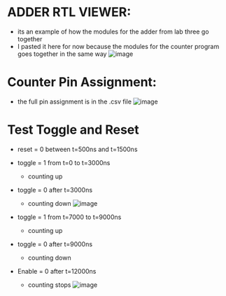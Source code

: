 

# ADDER RTL VIEWER:
- its an example of how the modules for the adder from lab three go together
- I pasted it here for now because the modules for the counter program goes together in the same way
![image](https://user-images.githubusercontent.com/73149111/201182861-941be672-5531-49f6-8797-8bf0ac833e66.png)

# Counter Pin Assignment:
- the full pin assignment is in the .csv file
![image](https://user-images.githubusercontent.com/73149111/201393794-15340aef-1a4a-45fa-bc90-eff7aa8c27a7.png)



# Test Toggle and Reset
- reset = 0 between t=500ns and t=1500ns
- toggle = 1 from t=0 to t=3000ns
  - counting up
- toggle = 0 after t=3000ns 
  - counting down
![image](https://user-images.githubusercontent.com/73149111/203878855-6f96b118-ce33-48b6-9ec0-e4c7c9e75edc.png)

- toggle = 1 from t=7000 to t=9000ns
  - counting up
- toggle = 0 after t=9000ns 
  - counting down
- Enable = 0 after t=12000ns
  - counting stops
![image](https://user-images.githubusercontent.com/73149111/203879301-ad99a04d-be67-40b3-98b1-d0cb726d2236.png)
